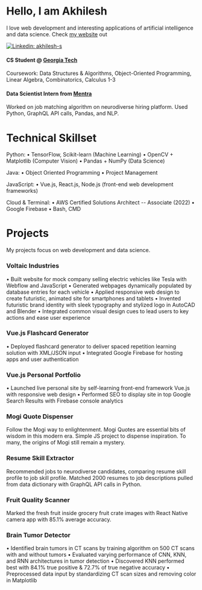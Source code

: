 # Hello, I am Akhilesh
I love web development and interesting applications of artificial intelligence and data science.
Check [my website](https://www.akhilesh.dev) out

[![Linkedin: akhilesh-s](https://img.shields.io/badge/-Akhilesh%20Sivaganesan-blue?style=flat-square&logo=Linkedin&logoColor=white&link=https://www.linkedin.com/in/akhilesh-s/)](https://www.linkedin.com/in/akhilesh-s/)

#### CS Student @ [Georgia Tech](https://www.gatech.edu/) 
Coursework: Data Structures & Algorithms, Object-Oriented Programming, Linear Algebra, Combinatorics, Calculus 1-3

#### Data Scientist Intern from [Mentra](https://www.mentra.me/)
Worked on job matching algorithm on neurodiverse hiring platform. Used Python, GraphQL API calls, Pandas, and NLP.

# Technical Skillset

Python: 
• TensorFlow, Scikit-learn (Machine Learning)
• OpenCV + Matplotlib (Computer Vision)
• Pandas + NumPy (Data Science)

Java: 
• Object Oriented Programming
• Project Management

JavaScript: 
• Vue.js, React.js, Node.js (front-end web development frameworks)

Cloud & Terminal:
• AWS Certified Solutions Architect -- Associate (2022)
• Google Firebase
• Bash, CMD

# Projects
My projects focus on web development and data science.
<!--Web Development Projects-->
### Voltaic Industries
• Built website for mock company selling electric vehicles like Tesla with Webflow and JavaScript
• Generated webpages dynamically populated by database entries for each vehicle
• Applied responsive web design to create futuristic, animated site for smartphones and tablets
• Invented futuristic brand identity with sleek typography and stylized logo in AutoCAD and Blender
• Integrated common visual design cues to lead users to key actions and ease user experience
### Vue.js Flashcard Generator
• Deployed flashcard generator to deliver spaced repetition learning solution with XML/JSON input
• Integrated Google Firebase for hosting apps and user authentication
### Vue.js Personal Portfolio
• Launched live personal site by self-learning front-end framework Vue.js with responsive web design
• Performed SEO to display site in top Google Search Results with Firebase console analytics
### Mogi Quote Dispenser
Follow the Mogi way to enlightenment. Mogi Quotes are essential bits of wisdom in this modern era. Simple JS project to dispense inspiration. To many, the origins of Mogi still remain a mystery.

### Resume Skill Extractor
Recommended jobs to neurodiverse candidates, comparing resume skill profile to job skill profile. Matched 2000 resumes to job descriptions pulled from data dictionary with GraphQL API calls in Python.

### Fruit Quality Scanner
Marked the fresh fruit inside grocery fruit crate images with React Native camera app with 85.1% average accuracy.

### Brain Tumor Detector
• Identified brain tumors in CT scans by training algorithm on 500 CT scans with and without tumors
• Evaluated varying performance of CNN, KNN, and RNN architectures in tumor detection
• Discovered KNN performed best with 84.1% true positive & 72.7% of true negative accuracy
• Preprocessed data input by standardizing CT scan sizes and removing color in Matplotlib

<!--Machine Learning Projects-->
